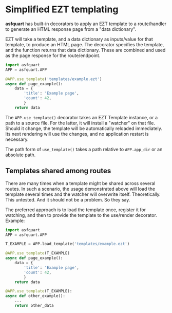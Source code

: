 # Simplified EZT templating

**asfquart** has built-in decorators to apply an EZT template to a route/handler
to generate an HTML response page from a "data dictionary".

EZT will take a template, and a data dictionary as inputs/value for that
template, to produce an HTML page. The decorator specifies the template,
and the function returns that data dictionary. These are combined and
used as the page response for the route/endpoint.

~~~python
import asfquart
APP = asfquart.APP

@APP.use_template('templates/example.ezt')
async def page_example():
    data = {
        'title': 'Example page',
        'count': 42,
        }
    return data
~~~

The `APP.use_template()` decorator takes an EZT Template instance, or
a path to a source file. For the latter, it will install a "watcher" on
that file. Should it change, the template will be automatically reloaded
immediately. Its next rendering will use the changes, and no application
restart is necessary.

The path form of `use_template()` takes a path relative to `APP.app_dir`
or an absolute path.

## Templates shared among routes

There are many times when a template might be shared across several routes.
In such a scenario, the usage demonstrated above will load the template several
times and the watcher will overwrite itself. Theoretically. This untested.
And it should not be a problem. So they say.

The preferred approach is to load the template once, register it for watching,
and then to provide the template to the use/render decorator. Example:

~~~python
import asfquart
APP = asfquart.APP

T_EXAMPLE = APP.load_template('templates/example.ezt')

@APP.use_template(T_EXAMPLE)
async def page_example():
    data = {
        'title': 'Example page',
        'count': 42,
        }
    return data

@APP.use_template(T_EXAMPLE):
async def other_example():
    ...
    return other_data
~~~
